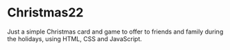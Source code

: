 # Christmas22
Just a simple Christmas card and game to offer to friends and family during the holidays, using HTML, CSS and JavaScript.
